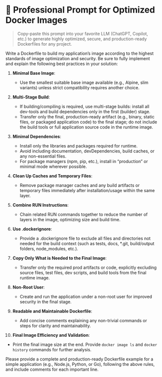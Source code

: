 # 🚀 Professional Prompt for Optimized Docker Images

> Copy-paste this prompt into your favorite LLM (ChatGPT, Copilot, etc.) to generate highly optimized, secure, and production-ready Dockerfiles for any project.


Write a Dockerfile to build my application’s image according to the highest standards of image optimization and security. Be sure to fully implement and explain the following best practices in your solution:

1. **Minimal Base Image**:  
   - Use the smallest suitable base image available (e.g., Alpine, slim variants) unless strict compatibility requires another choice.

2. **Multi-Stage Build**:  
   - If building/compiling is required, use multi-stage builds: install all dev-tools and build dependencies only in the first (builder) stage.
   - Transfer only the final, production-ready artifact (e.g., binary, static files, or packaged application code) to the final stage; do not include the build tools or full application source code in the runtime image.

3. **Minimal Dependencies**:  
   - Install only the libraries and packages required for runtime.
   - Avoid including documentation, devDependencies, build caches, or any non-essential files.
   - For package managers (npm, pip, etc.), install in “production” or minimal mode wherever possible.

4. **Clean Up Caches and Temporary Files**:  
   - Remove package manager caches and any build artifacts or temporary files immediately after installation/usage within the same layer.

5. **Combine RUN Instructions**:  
   - Chain related RUN commands together to reduce the number of layers in the image, optimizing size and build time.

6. **Use .dockerignore**:  
   - Provide a .dockerignore file to exclude all files and directories not needed for the build context (such as tests, docs, *.git, build/output folders, node_modules, etc.).

7. **Copy Only What is Needed to the Final Image**:  
   - Transfer only the required prod artifacts or code, explicitly excluding source files, test files, dev scripts, and build tools from the final runtime image.

8. **Non-Root User**:  
   - Create and run the application under a non-root user for improved security in the final stage.

9. **Readable and Maintainable Dockerfile**:  
   - Add concise comments explaining any non-trivial commands or steps for clarity and maintainability.

10. **Final Image Efficiency and Validation**:  
   - Print the final image size at the end. Provide `docker image ls` and `docker history` commands for further analysis.

Please provide a complete and production-ready Dockerfile example for a simple application (e.g., Node.js, Python, or Go), following the above rules, and include comments for each important line.
